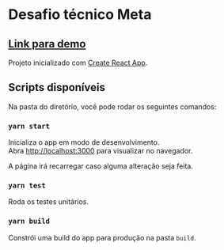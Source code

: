 # Desafio técnico Meta

## [Link para demo](https://paisesmeta.netlify.app/)

Projeto inicializado com [Create React App](https://github.com/facebook/create-react-app).

## Scripts disponíveis

Na pasta do diretório, você pode rodar os seguintes comandos: 

### `yarn start`

Inicializa o app em modo de desenvolvimento.\
Abra [http://localhost:3000](http://localhost:3000) para visualizar no navegador. 

A página irá recarregar caso alguma alteração seja feita.

### `yarn test`

Roda os testes unitários.

### `yarn build`

Constrói uma build do app para produção na pasta `build`.


